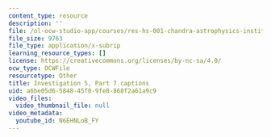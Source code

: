 ```yaml
---
content_type: resource
description: ''
file: /ol-ocw-studio-app/courses/res-hs-001-chandra-astrophysics-institute/N6EHNLoB_FY_captions.webvtt
file_size: 9763
file_type: application/x-subrip
learning_resource_types: []
license: https://creativecommons.org/licenses/by-nc-sa/4.0/
ocw_type: OCWFile
resourcetype: Other
title: Investigation 5, Part 7 captions
uid: a6be05d6-5848-45f0-9fe8-868f2a61a9c9
video_files:
  video_thumbnail_file: null
video_metadata:
  youtube_id: N6EHNLoB_FY
---
```

